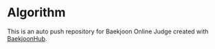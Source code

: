 # Algorithm

This is an auto push repository for Baekjoon Online Judge created with [BaekjoonHub](https://github.com/BaekjoonHub/BaekjoonHub).
